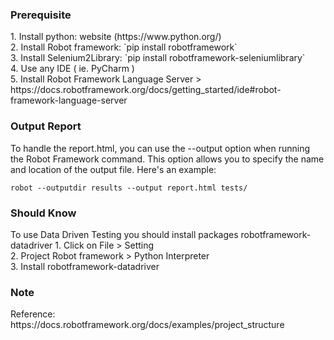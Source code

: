 <h3>Prerequisite</h3>
   1. Install python: website (https://www.python.org/) <br>
   2. Install Robot framework: `pip install robotframework` <br>
   3. Install Selenium2Library: `pip install robotframework-seleniumlibrary` <br>
   4. Use any IDE ( ie. PyCharm ) <br>
   5. Install Robot Framework Language Server
    > https://docs.robotframework.org/docs/getting_started/ide#robot-framework-language-server

<h3> Output Report  </h3>
To handle the report.html, you can use the --output option when running the Robot Framework command. This option allows you to specify the name and location of the output file. Here's an example:

`robot --outputdir results --output report.html tests/`

<h3>Should Know</h3>
To use Data Driven Testing you should install packages robotframework-datadriver
   1. Click on File > Setting <br>
   2. Project Robot framework > Python Interpreter <br>
   3. Install robotframework-datadriver

<h3>Note</h3>
Reference: https://docs.robotframework.org/docs/examples/project_structure